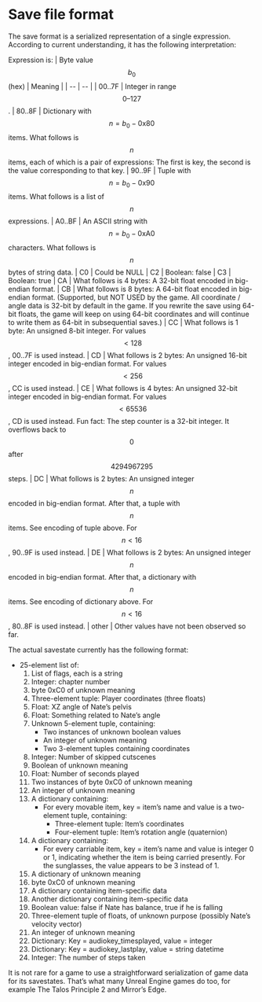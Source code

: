 # Save file format

The save format is a serialized representation of a single expression.
According to current understanding, it has the following interpretation:

Expression is:
| Byte value $$b_0$$ (hex) | Meaning |
| -- | -- |
| 00..7F | Integer in range $$0–127$$.
| 80..8F | Dictionary with $$n = b_0-\text{0x}80$$ items. What follows is $$n$$ items, each of which is a pair of expressions: The first is key, the second is the value corresponding to that key.
| 90..9F | Tuple with $$n = b_0-\text{0x}90$$ items. What follows is a list of $$n$$ expressions.
| A0..BF | An ASCII string with $$n = b_0-\text{0xA}0$$ characters. What follows is $$n$$ bytes of string data.
| C0 | Could be NULL
| C2 | Boolean: false
| C3 | Boolean: true
| CA | What follows is 4 bytes: A 32-bit float encoded in big-endian format.
| CB | What follows is 8 bytes: A 64-bit float encoded in big-endian format. (Supported, but NOT USED by the game. All coordinate / angle data is 32-bit by default in the game. If you rewrite the save using 64-bit floats, the game will keep on using 64-bit coordinates and will continue to write them as 64-bit in subsequential saves.)
| CC | What follows is 1 byte: An unsigned 8-bit integer. For values $$<128$$, 00..7F is used instead.
| CD | What follows is 2 bytes: An unsigned 16-bit integer encoded in big-endian format. For values $$<256$$, CC is used instead.
| CE | What follows is 4 bytes: An unsigned 32-bit integer encoded in big-endian format. For values $$<65536$$, CD is used instead. Fun fact: The step counter is a 32-bit integer. It overflows back to $$0$$ after $$4294967295$$ steps.
| DC | What follows is 2 bytes: An unsigned integer $$n$$ encoded in big-endian format. After that, a tuple with $$n$$ items. See encoding of tuple above. For $$n<16$$, 90..9F is used instead.
| DE | What follows is 2 bytes: An unsigned integer $$n$$ encoded in big-endian format. After that, a dictionary with $$n$$ items. See encoding of dictionary above. For $$n<16$$, 80..8F is used instead.
| other | Other values have not been observed so far.

The actual savestate currently has the following format:
* 25-element list of:
    1. List of flags, each is a string
    1. Integer: chapter number
    1. byte 0xC0 of unknown meaning
    1. Three-element tuple: Player coordinates (three floats)
    1. Float: XZ angle of Nate’s pelvis
    1. Float: Something related to Nate’s angle
    1. Unknown 5-element tuple, containing:
        * Two instances of unknown boolean values
        * An integer of unknown meaning
        * Two 3-element tuples containing coordinates
    1. Integer: Number of skipped cutscenes
    1. Boolean of unknown meaning
    1. Float: Number of seconds played
    1. Two instances of byte 0xC0 of unknown meaning
    1. An integer of unknown meaning
    1. A dictionary containing:
        * For every movable item, key = item’s name and value is a two-element tuple, containing:
            * Three-element tuple: Item’s coordinates
            * Four-element tuple: Item’s rotation angle (quaternion)
    1. A dictionary containing:
        * For every carriable item, key = item’s name and value is integer 0 or 1, indicating whether the item is being carried presently. For the sunglasses, the value appears to be 3 instead of 1.
    1. A dictionary of unknown meaning
    1. byte 0xC0 of unknown meaning
    1. A dictionary containing item-specific data
    1. Another dictionary containing item-specific data
    1. Boolean value: false if Nate has balance, true if he is falling
    1. Three-element tuple of floats, of unknown purpose (possibly Nate’s velocity vector)
    1. An integer of unknown meaning
    1. Dictionary: Key = audiokey_timesplayed, value = integer
    1. Dictionary: Key = audiokey_lastplay, value = string datetime
    1. Integer: The number of steps taken
    
It is not rare for a game to use a straightforward serialization of game
data for its savestates. That’s what many Unreal Engine games do too, for
example The Talos Principle 2 and Mirror’s Edge.
